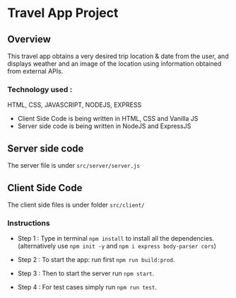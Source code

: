 # Travel App Project

## Overview
This travel app obtains a very desired trip location & date from the user, and displays weather and an image of the location using information obtained from external APIs.

### Technology used :
HTML, CSS, JAVASCRIPT, NODEJS, EXPRESS
- Client Side Code is being written in HTML, CSS and Vanilla JS
- Server side code is being written in NodeJS and ExpressJS

## Server side code
The server file is under `src/server/server.js`

## Client Side Code
The client side files is under folder `src/client/`

### Instructions
* Step 1 :  Type in terminal `npm install` to install all the dependencies.
(alternatively use `npm init -y` and `npm i express body-parser cors`)

* Step 2 :  To start the app: run first `npm run build:prod`.

* Step 3 :  Then to start the server run `npm start`.

* Step 4 :  For test cases simply run `npm run test`.
